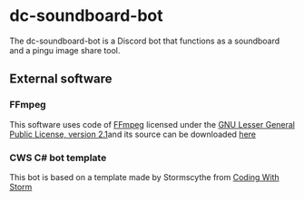 # dc-soundboard-bot
The dc-soundboard-bot is a Discord bot that functions as a soundboard and a pingu image share tool.


## External software

### FFmpeg
This software uses code of [FFmpeg](http://ffmpeg.org "FFmpeg") licensed under the [GNU Lesser General Public License, version 2.1](http://www.gnu.org/licenses/old-licenses/lgpl-2.1.html "LGPLv2.1")and its source can be downloaded [here](http://ffmpeg.zeranoe.com/builds/source/, "FFmpeg source")

### CWS C# bot template
This bot is based on a template made by Stormscythe from [Coding With Storm](http://forum.codingwithstorm.com "Coding With Storm")
